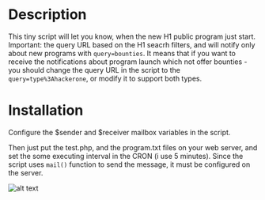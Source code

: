 # Description
This tiny script will let you know, when the new H1 public program just start.
Important: the query URL based on the H1 seacrh filters, and will notify only about new programs with `query=bounties`. It means that if you want to receive the notifications about program launch which not offer bounties - you should change the query URL in the script to the `query=type%3Ahackerone`, or modify it to support both types.

# Installation
Configure the $sender and $receiver mailbox variables in the script.

Then just put the test.php, and the program.txt files on your web server, and set the some executing interval in the CRON (i use 5 minutes).
Since the script uses `mail()` function to send the message, it must be configured on the server.

![alt text](https://lh4.googleusercontent.com/bHbcFdIi_nyYHI_OSsvurZqBMfvyIMe_wUBivd36Mvs1lwCU_ovqclox45DTX9vVCVx-L8JLWUTOLns=w1920-h974)
